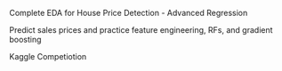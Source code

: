 Complete EDA for House Price Detection - Advanced Regression

Predict sales prices and practice feature engineering, RFs, and gradient boosting

Kaggle Competiotion
